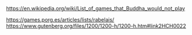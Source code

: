 https://en.wikipedia.org/wiki/List_of_games_that_Buddha_would_not_play

https://games.porg.es/articles/lists/rabelais/  https://www.gutenberg.org/files/1200/1200-h/1200-h.htm#link2HCH0022

